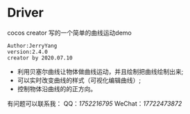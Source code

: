 # Driver

cocos creator 写的一个简单的曲线运动demo
```
Author:JerryYang 
version:2.4.0 
creator by 2020.07.10 
```


- 利用贝塞尔曲线让物体做曲线运动，并且绘制把曲线绘制出来;
- 可以实时改变曲线的样式（可视化编辑曲线）;
- 控制物体沿曲线的的正方向。


有问题可以联系我：
QQ：*1752216795*
WeChat：*17722473872*